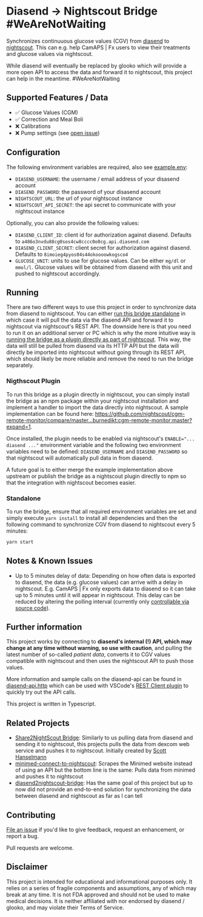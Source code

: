 # Diasend -> Nightscout Bridge #WeAreNotWaiting

Synchronizes continuuous glucose values (CGV) from [diasend] to [nightscout]. This can e.g. help CamAPS | Fx users to view their treatments and glucose values via nightscout.

While diasend will eventually be replaced by glooko which will provide a more open API to access the data and forward it to nightscout, this project can help in the meantime. #WeAreNotWaiting

## Supported Features / Data

- ✅ Glucose Values (CGM)
- ✅ Correction and Meal Boli
- ❌ Calibrations
- ❌ Pump settings (see [open issue][pump-settings-issue])

## Configuration

The following environment variables are required, also see [example.env](./.env.example):

- `DIASEND_USERNAME`: the username / email address of your disasend account
- `DIASEND_PASSWORD`: the password of your disasend account
- `NIGHTSCOUT_URL`: the url of your nightscout instance
- `NIGHTSCOUT_API_SECRET`: the api secret to communicate with your nightscout instance

Optionally, you can also provide the following values:

- `DIASEND_CLIENT_ID`: client id for authorization against diasend. Defaults to `a486o3nvdu88cg0sos4cw8cccc0o0cg.api.diasend.com`
- `DIASEND_CLIENT_SECRET`: client secret for authorization against diasend. Defaults to `8imoieg4pyos04s44okoooowkogsco4`
- `GLUCOSE_UNIT`: units to use for glucose values. Can be either `mg/dl` or `mmol/l`. Glucose values will be obtained from diasend with this unit and pushed to nightscout accordingly.

## Running

There are two different ways to use this project in order to synchronize data from diasend to nightscout. You can either [run this bridge standalone](#standalone) in which case it will pull the data via the diasend API and forward it to nightscout via nightscout's REST API. The downside here is that you need to run it on an additional server or PC which is why the more intuitive way is [running the bridge as a plugin directly as part of nightscout](#nightscout-plugin). This way, the data will still be pulled from diasend via its HTTP API but the data will directly be imported into nightscout without going through its REST API, which should likely be more reliable and remove the need to run the bridge separately.

### Nigthscout Plugin

To run this bridge as a plugin directly in nightscout, you can simply install the bridge as an npm package within your nightscout installation and implement a handler to import the data directly into nightscout. A sample implementation can be found here: https://github.com/nightscout/cgm-remote-monitor/compare/master...burnedikt:cgm-remote-monitor:master?expand=1.

Once installed, the plugin needs to be enabled via nightscout's `ENABLE="... diasend ..."` environment variable and the following two environment variables need to be defined: `DIASEND_USERNAME` and `DIASEND_PASSWORD` so that nightscout will automatically pull data in from diasend.

A future goal is to either merge the example implementation above upstream or publish the bridge as a nightscout plugin directly to npm so that the integration with nightscout becomes easier.

### Standalone

To run the bridge, ensure that all required environment variables are set and simply execute `yarn install` to install all dependencies and then the following command to synchronize CGV from diasend to nightscout every 5 minutes:

```sh
yarn start
```

## Notes & Known Issues

- Up to 5 minutes delay of data: Depending on how often data is exported to diasend, the data (e.g. glucose values) can arrive with a delay in nightscout. E.g. CamAPS | Fx only
exports data to diasend so it can take up to 5 minutes until it will appear in
nightscout. This delay can be reduced by altering the polling interval (currently only [controllable via source code][change-polling-interval]).

## Further information

This project works by connecting to **diasend's internal (!) API, which may change at any time without warning, so use with caution**, and pulling the latest number of
so-called _patient data_, converts it to CGV values compatible with nightscout and then uses the nightscout API to push those values.

More information and sample calls on the diasend-api can be found in [diasend-api.http](./diasend-api.http) which can be used with VSCode's [REST Client plugin]
to quickly try out the API calls.

This project is written in Typescript.

## Related Projects

- [Share2NightScout Bridge]: Similarly to us pulling data from diasend and sending it to nightscout, this projects pulls the data from dexcom web service and pushes it to nightscout. Initially created by [Scott Hanselmann]
- [minimed-connect-to-nightscout]: Scrapes the Minimed website instead of using an API but the bottom line is the same: Pulls data from minimed and pushes it to nightscout
- [diasend2nightscout-bridge]: Has the same goal of this project but up to now did not provide an end-to-end solution for synchronizing the data between diasend and nightscout as far as I can tell

## Contributing

[File an issue] if you'd like to give feedback, request an enhancement, or report a bug.

Pull requests are welcome.

## Disclaimer

This project is intended for educational and informational purposes only. It relies on a series of fragile components and assumptions, any of which may break at any time. It is not FDA approved and should not be used to make medical decisions. It is neither affiliated with nor endorsed by diasend / glooko, and may violate their Terms of Service.

[diasend]: https://www.diasend.com/
[Share2NightScout Bridge]: https://github.com/nightscout/share2nightscout-bridge
[nightscout]: https://github.com/nightscout/cgm-remote-monitor
[Scott Hanselmann]: https://www.hanselman.com/blog/bridging-dexcom-share-cgm-receivers-and-nightscout
[minimed-connect-to-nightscout]: https://github.com/nightscout/minimed-connect-to-nightscout
[REST Client plugin]: https://marketplace.visualstudio.com/items?itemName=humao.rest-client
[diasend2nightscout-bridge]: https://github.com/funkstille/diasend2nightscout-bridge
[change-polling-interval]: https://github.com/burnedikt/diasend-nightscout-bridge/blob/f29f671dfa74bf9b14ae8610d84c8d58a654c37f/index.ts#L190
[pump-settings-issue]: https://github.com/burnedikt/diasend-nightscout-bridge/issues/1
[File an issue]: https://github.com/burnedikt/diasend-nightscout-bridge/issues/new/choose

